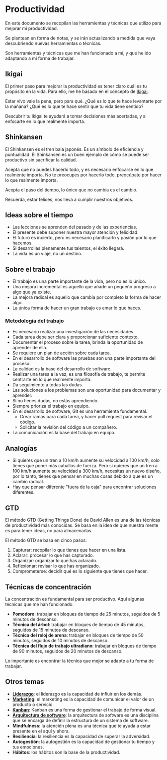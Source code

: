 # Productividad

En este documento se recopilan las herramientas y técnicas que utilizo para mejorar mi productividad.

Se plantean en forma de notas, y se irán actualizando a medida que vaya descubriendo nuevas herramientas o técnicas.

Son herramientas y técnicas que me han funcionado a mí, y que he ido adaptando a mi forma de trabajar.

## Ikigai

El primer paso para mejorar la productividad es tener claro cuál es tu propósito en la vida. Para ello, me he basado en el concepto de [Ikigai](https://es.wikipedia.org/wiki/Ikigai).

Estar vivo vale la pena, pero para qué. ¿Qué es lo que te hace levantarte por la mañana? ¿Qué es lo que te hace sentir que tu vida tiene sentido?

Descubrir tu Ikigai te ayudará a tomar decisiones más acertadas, y a enfocarte en lo que realmente importa.

## Shinkansen

El Shinkansen es el tren bala japonés. Es un símbolo de eficiencia y puntualidad. El Shinkansen es un buen ejemplo de cómo se puede ser productivo sin sacrificar la calidad.

Acepta que no puedes hacerlo todo, y es necesario enfocarse en lo que realmente importa. No te preocupes por hacerlo todo, preocúpate por hacer lo que realmente importa.

Acepta el paso del tiempo, lo único que no cambia es el cambio.

Recuerda, estar felices, nos lleva a cumplir nuestros objetivos.

## Ideas sobre el tiempo

- Las lecciones se aprenden del pasado y de las experiencias.
- El presente debe suponer nuestra mayor atención y felicidad.
- El futuro es incierto, pero es necesario planificarlo y pasión por lo que hacemos.
- Si desarrollas plenamente tus talentos, el éxito llegará.
- La vida es un viaje, no un destino.

## Sobre el trabajo

- El trabajo es una parte importante de la vida, pero no es lo único.
- Una mejora incremental es aquello que añade un pequeño progreso a algo que ya existe.
- La mejora radical es aquello que cambia por completo la forma de hacer algo.
- La única forma de hacer un gran trabajo es amar lo que haces.

### Metodología del trabajo

- Es necesario realizar una investigación de las necesidades.
- Cada tarea debe ser clara y proporcionar suficiente contexto.
- Documentar el proceso sobre la tarea, brinda la oportunidad de aprender de ella.
- Se requiere un plan de acción sobre cada tarea.
- En el desarrollo de software las pruebas son una parte importante del proceso.
- La calidad es la base del desarrollo de software.
- Realizar una tarea a la vez, es una filosofía de trabajo, te permite centrarte en lo que realmente importa.
- Da seguimiento a todas las dudas.
- Las soluciones a los problemas son una oportunidad para documentar y aprender.
- Si no tienes dudas, no estás aprendiendo.
- Siempre prioriza el trabajo en equipo.
- En el desarrollo de software, Git es una herramienta fundamental.
  - Crear ramas para cada tarea, y hacer pull request para revisar el código.
  - Solicitar la revisión del código a un compañero.
- La comunicación es la base del trabajo en equipo.

## Analogías

- Si quieres que un tren a 10 km/h aumente su velocidad a 100 km/h, solo tienes que poner más caballos de fuerza. Pero si quieres que un tren a 100 km/h aumente su velocidad a 300 km/h, necesitas un nuevo diseño, por lo tanto, tienes que pensar en muchas cosas debido a que es un cambio radical.
- Hay que pensar diferente "fuera de la caja" para encontrar soluciones diferentes.

## GTD

El método GTD (Getting Things Done) de David Allen es una de las técnicas de productividad más conocidas. Se basa en la idea de que nuestra mente es para tener ideas, no para almacenarlas.

El método GTD se basa en cinco pasos:

1. Capturar: recopilar lo que tienes que hacer en una lista.
2. Aclarar: procesar lo que has capturado.
3. Organizar: organizar lo que has aclarado.
4. Reflexionar: revisar lo que has organizado.
5. Comprometerse: decidir qué es lo siguiente que tienes que hacer.

## Técnicas de concentración

La concentración es fundamental para ser productivo. Aquí algunas técnicas que me han funcionado:

- **Pomodoro**: trabajar en bloques de tiempo de 25 minutos, seguidos de 5 minutos de descanso.
- **Técnica del árbol**: trabajar en bloques de tiempo de 45 minutos, seguidos de 15 minutos de descanso.
- **Técnica del reloj de arena**: trabajar en bloques de tiempo de 50 minutos, seguidos de 10 minutos de descanso.
- **Técnica del flujo de trabajo ultradiano**: trabajar en bloques de tiempo de 90 minutos, seguidos de 20 minutos de descanso.

Lo importante es encontrar la técnica que mejor se adapte a tu forma de trabajar.

## Otros temas

- [**Liderazgo**](LIDERAZGO.md): el liderazgo es la capacidad de influir en los demás.
- [**Marketing**](MARKETING.md): el marketing es la capacidad de comunicar el valor de un producto o servicio.
- [**Kanban**](KANBAN.md): Kanban es una forma de gestionar el trabajo de forma visual.
- [**Arquitectura de software**](ARQUITECTURA.md): la arquitectura de software es una disciplina que se encarga de definir la estructura de un sistema de software.
- **Mindfulness**: la atención plena es una técnica que te ayuda a estar presente en el aquí y ahora.
- **Resiliencia**: la resiliencia es la capacidad de superar la adversidad.
- **Autogestión**: la autogestión es la capacidad de gestionar tu tiempo y tus emociones.
- **Hábitos**: los hábitos son la base de la productividad.
